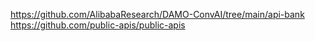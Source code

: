https://github.com/AlibabaResearch/DAMO-ConvAI/tree/main/api-bank
https://github.com/public-apis/public-apis
